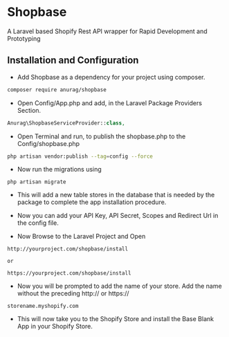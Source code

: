 # Shopbase #

A Laravel based Shopify Rest API wrapper for Rapid Development and Prototyping

## Installation and Configuration

- Add Shopbase as a dependency for your project using composer.

```bash
composer require anurag/shopbase
```

- Open Config/App.php and add, in the Laravel Package Providers Section.

```php
Anurag\ShopbaseServiceProvider::class,
```

- Open Terminal and run, to publish the shopbase.php to the Config/shopbase.php

```bash
php artisan vendor:publish --tag=config --force
```

- Now run the migrations using

```
php artisan migrate
```

- This will add a new table stores in the database that is needed by the package to complete the app installation procedure.

- Now you can add your API Key, API Secret, Scopes and Redirect Url in the config file.

- Now Browse to the Laravel Project and Open

```url
http://yourproject.com/shopbase/install

or

https://yourproject.com/shopbase/install
```

- Now you will be prompted to add the name of your store. Add the name without the preceding http:// or https://

```
storename.myshopify.com
```

- This will now take you to the Shopify Store and install the Base Blank App in your Shopify Store.

